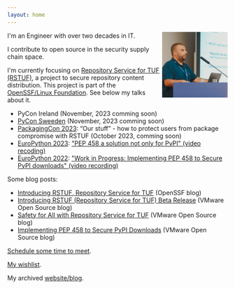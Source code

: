 ```yaml
---
layout: home
---
```


I'm an Engineer with over two decades in IT.
<img align="right" width="150" height="150" src="./static/images/headshoot.jpeg">

I contribute to open source in the security supply chain space.

I'm currently focusing on
[Repository Service for TUF (RSTUF)](https://repository-service-tuf.readthedocs.org),
a project to secure repository
content distribution. This project is part of the
[OpenSSF/Linux Foundation](https://openssf.org/blog/2023/08/31/introducing-rstuf-repository-service-for-tuf/).
See below my talks about it.

* PyCon Ireland (November, 2023 comming soon)
* [PyCon Sweeden](https://www.pycon.se) (November, 2023 comming soon)
* [PackagingCon 2023](https://cfp.packaging-con.org/2023/talk/997FQK/): “Our stuff” - how to protect users from package compromise with RSTUF (October 2023, comming soon)
* [EuroPython 2023](https://ep2023.europython.eu/session/pep-458-a-solution-not-only-for-pypi): ["PEP 458 a solution not only for PyPI" (video recoding)](https://www.youtube.com/watch?v=8pnOpfvhT9o)
* [EuroPython 2022](https://ep2022.europython.eu/session/work-in-progress-implementing-pep-458-to-secure-pypi-downloads): ["Work in Progress: Implementing PEP 458 to Secure PyPI downloads" (video recording)](https://www.youtube.com/watch?v=0HgjwKOnMGo)

Some blog posts:

* [Introducing RSTUF, Repository Service for TUF](https://openssf.org/blog/2023/08/31/introducing-rstuf-repository-service-for-tuf/) (OpenSSF blog)
* [Introducing RSTUF (Repository Service for TUF) Beta Release](https://blogs.vmware.com/opensource/2023/07/19/introducing-rstuf-beta-release/) (VMware Open Source blog)
* [Safety for All with Repository Service for TUF](https://blogs.vmware.com/opensource/2023/06/06/safety-for-all-with-repository-service-for-tuf-2/) (VMware Open Source blog)
* [Implementing PEP 458 to Secure PyPI Downloads](https://blogs.vmware.com/opensource/2022/09/22/implementing-pep-458-to-secure-pypi-downloads/) (VMware Open Source blog)


[Schedule some time to meet](https://calendly.com/kairoaraujo).

[My wishlist](https://www.amazon.com/hz/wishlist/ls/3HZMPA9FUA6V9/ref=nav_wishlist_lists_1).

My archived [website/blog](http://kairo.eti.br).
